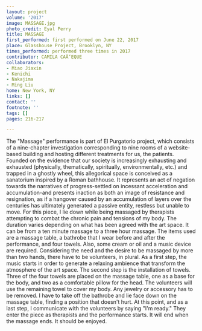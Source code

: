 ```yaml
---
layout: project
volume: '2017'
image: MASSAGE.jpg
photo_credit: Eyal Perry
title: MASSAGE
first_performed: first performed on June 22, 2017
place: Glasshouse Project, Brooklyn, NY
times_performed: performed three times in 2017
contributor: CAMILA CAÃ‘EQUE
collaborators:
- Miao Jiaxin
- Kenichi
- Nakajima
- Ming Liu
home: New York, NY
links: []
contact: ''
footnote: ''
tags: []
pages: 216-217

---
```


The "Massage" performance is part of El Purgatorio project, which consists of a nine-chapter investigation corresponding to nine rooms of a website-based building and hosting different treatments for us, the patients. Founded on the evidence that our society is increasingly exhausting and exhausted (physically, thematically, spiritually, environmentally, etc.) and trapped in a ghostly wheel, this allegorical space is conceived as a sanatorium inspired by a Roman bathhouse. It represents an act of negation towards the narratives of progress-settled on incessant acceleration and accumulation-and presents inaction as both an image of resistance and resignation, as if a hangover caused by an accumulation of layers over the centuries has ultimately generated a passive entity, restless but unable to move. For this piece, I lie down while being massaged by therapists attempting to combat the chronic pain and tensions of my body. The duration varies depending on what has been agreed with the art space. It can be from a ten minute massage to a three hour massage. The items used are a massage table, a bathrobe that I wear before and after the performance, and four towels. Also, some cream or oil and a music device are required. Considering the need and the desire to be massaged by more than two hands, there have to be volunteers, in plural. As a first step, the music starts in order to generate a relaxing ambience that transform the atmosphere of the art space. The second step is the installation of towels. Three of the four towels are placed on the massage table, one as a base for the body, and two as a comfortable pillow for the head. The volunteers will use the remaining towel to cover my body. Any jewelry or accessory has to be removed. I have to take off the bathrobe and lie face down on the massage table, finding a position that doesn't hurt. At this point, and as a last step, I communicate with the volunteers by saying "I'm ready." They enter the piece as therapists and the performance starts. It will end when the massage ends. It should be enjoyed.
